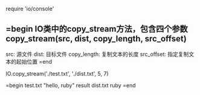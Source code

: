 require 'io/console'

=begin
IO类中的copy_stream方法，包含四个参数
copy_stream(src, dist, copy_length, src_offset)
----------------------------------------------
src: 源文件
dist: 目标文件
copy_length: 复制文本的长度
src_offset: 指定复制文本的起始位置
=end

IO.copy_stream('./test.txt', './dist.txt', 5, 7)

=begin
test.txt "hello, ruby"
result dist.txt ruby
=end
